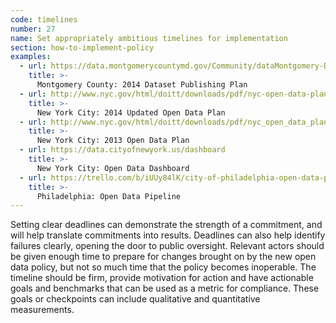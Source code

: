 ```yaml
---
code: timelines
number: 27
name: Set appropriately ambitious timelines for implementation
section: how-to-implement-policy
examples:
  - url: https://data.montgomerycountymd.gov/Community/dataMontgomery-Dataset-Publishing-Plan/c3dr-fnib
    title: >-
      Montgomery County: 2014 Dataset Publishing Plan
  - url: http://www.nyc.gov/html/doitt/downloads/pdf/nyc-open-data-plan-july-2014-update.pdf
    title: >-
      New York City: 2014 Updated Open Data Plan
  - url: http://www.nyc.gov/html/doitt/downloads/pdf/nyc_open_data_plan.pdf
    title: >-
      New York City: 2013 Open Data Plan
  - url: https://data.cityofnewyork.us/dashboard
    title: >-
      New York City: Open Data Dashboard
  - url: https://trello.com/b/iUUy84lK/city-of-philadelphia-open-data-pipeline
    title: >-
      Philadelphia: Open Data Pipeline
---
```


<p>Setting clear deadlines can demonstrate the strength of a commitment, and will help translate commitments into results. Deadlines can also help identify failures clearly, opening the door to public oversight. Relevant actors should be given enough time to prepare for changes brought on by the new open data policy, but not so much time that the policy becomes inoperable. The timeline should be firm, provide motivation for action and have actionable goals and benchmarks that can be used as a metric for compliance. These goals or checkpoints can include qualitative and quantitative measurements.</p>
